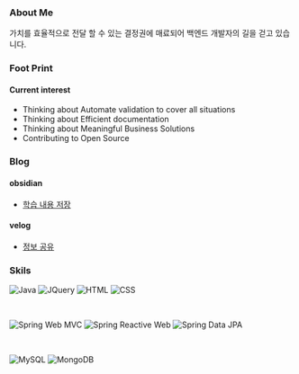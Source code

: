 
### About Me

가치를 효율적으로 전달 할 수 있는 결정권에 매료되어 백엔드 개발자의 길을 걷고 있습니다.

### Foot Print

#### Current interest

- Thinking about Automate validation to cover all situations
- Thinking about Efficient documentation
- Thinking about Meaningful Business Solutions
- Contributing to Open Source

### Blog

#### obsidian

- [학습 내용 저장](https://publish.obsidian.md/this-is-spear/this-is-spear/index)

#### velog

- [정보 공유](https://velog.io/@this-is-spear)

### Skils

![Java](https://img.shields.io/badge/Java-ED8B00?style=for-the-badge&logo=openjdk&logoColor=white)
![JQuery](https://img.shields.io/badge/jQuery-0769AD?style=for-the-badge&logo=jquery&logoColor=white)
![HTML](https://img.shields.io/badge/HTML-239120?style=for-the-badge&logo=html5&logoColor=white)
![CSS](https://img.shields.io/badge/CSS-239120?&style=for-the-badge&logo=css3&logoColor=white)

<br>

![Spring Web MVC](https://img.shields.io/badge/Spring%20Web%20MVC-6DB33F?style=for-the-badge&logo=spring&logoColor=white)
![Spring Reactive Web](https://img.shields.io/badge/Spring%20Reactive%20Web-6DB33F?style=for-the-badge&logo=spring&logoColor=white)
![Spring Data JPA](https://img.shields.io/badge/Spring%20Data%20JPA-6DB33F?style=for-the-badge&logo=spring&logoColor=white)

<br>

![MySQL](https://img.shields.io/badge/MySQL-00000F?style=for-the-badge&logo=mysql&logoColor=white)
![MongoDB](https://img.shields.io/badge/MongoDB-4EA94B?style=for-the-badge&logo=mongodb&logoColor=white)

